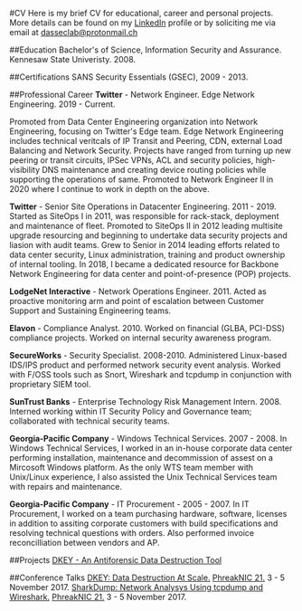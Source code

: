 #CV
Here is my brief CV for educational, career and personal projects. More details can be found on my [LinkedIn](https://linkedin.com/in/drewsutton) profile or by soliciting me via email at [dasseclab@protonmail.ch](mailto:dasseclab@protonmail.ch)

##Education
Bachelor's of Science, Information Security and Assurance. Kennesaw State Univeristy. 2008.

##Certifications
SANS Security Essentials (GSEC), 2009 - 2013.

##Professional Career
**Twitter** - Network Engineer. Edge Network Engineering. 2019 - Current.

Promoted from Data Center Engineering organization into Network Engineering, focusing on Twitter's Edge team. Edge Network Engineering includes technical veritcals of IP Transit and Peering, CDN, external Load Balancing and Network Security. Projects have ranged from turning up new peering or transit circuits, IPSec VPNs, ACL and security policies, high-visibility DNS maintenance and creating device routing policies while supporting the operations of same. Promoted to Network Engineer II in 2020 where I continue to work in depth on the above.

**Twitter** - Senior Site Operations in Datacenter Engineering. 2011 - 2019.
Started as SiteOps I in 2011, was responsible for rack-stack, deployment and maintenance of fleet. Promoted to SiteOps II in 2012 leading multisite upgrade resourcing and beginning to undertake data security projects and liasion with audit teams. Grew to Senior in 2014 leading efforts related to data center security, Linux administration, training and product ownership of internal tooling. In 2018, I became a dedicated resource for Backbone Network Engineering for data center and point-of-presence (POP) projects.

**LodgeNet Interactive** - Network Operations Engineer. 2011.
Acted as proactive monitoring arm and point of escalation between Customer Support and Sustaining Engineering teams.

**Elavon** - Compliance Analyst. 2010.
Worked on financial (GLBA, PCI-DSS) compliance projects. Worked on internal security awareness program.

**SecureWorks** - Security Specialist. 2008-2010.
Administered Linux-based IDS/IPS product and performed network security event analysis. Worked with F/OSS tools such as Snort, Wireshark and tcpdump in conjunction with proprietary SIEM tool.

**SunTrust Banks** - Enterprise Technology Risk Management Intern. 2008.
Interned working within IT Security Policy and Governance team; collaborated with technical security teams.

**Georgia-Pacific Company** - Windows Technical Services. 2007 - 2008.
In Windows Technical Services, I worked in an in-house corporate data center performing installation, maintenance and decommission of assest on a Mircosoft Windows platform. As the only WTS team member with Unix/Linux experience, I also assisted the Unix Technical Services team with repairs and maintenance.


**Georgia-Pacific Company** - IT Procurement - 2005 - 2007.
In IT Procurement, I worked on a team purchasing hardware, software, licenses in addition to assiting corporate customers with build specifications and resolving technical questions with orders. Also performed invoice reconcilliation between vendors and AP.

##Projects
[DKEY - An Antiforensic Data Destruction Tool](https://github.com/dasseclab/DKEY)

##Conference Talks
[DKEY: Data Destruction At Scale.](https://www.youtube.com/watch?v=cQFlAhUEz5g) [PhreakNIC 21.](https://phreaknic.info) 3 - 5 November 2017.
[SharkDump: Network Analysys Using tcpdump and Wireshark.](https://www.youtube.com/watch?v=5Z-YOa3Slrg) [PhreakNIC 21.](https://phreaknic.info) 3 - 5 November 2017.
